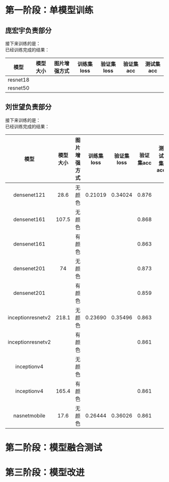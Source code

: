 # 第一阶段：单模型训练
## 庞宏宇负责部分   
接下来训练的是：  
已经训练完成的结果：

| 模型 | 模型大小 | 图片增强方式 | 训练集loss | 验证集loss | 验证集acc | 测试集acc |
| :-: | :-: | :-: | :-: | :-: | :-: | :-: |
|  resnet18   |              |            |           |            |           |           |
|  resnet50    |              |            |           |            |           |           |

   
     
## 刘世望负责部分   
接下来训练的是：  
已经训练完成的结果：

| 模型 | 模型大小 | 图片增强方式 | 训练集loss | 验证集loss | 验证集acc | 测试集acc |
| :-: | :-: | :-: | :-: | :-: | :-: | :-: |
| densenet121  |       28.6      |      无颜色       |      0.21019     |      0.34024      |      0.876     |           |
| densenet161  |       107.5      |      无颜色       |           |            |      0.868     |           |
| densenet161  |              |       有颜色     |           |            |     0.863    |           |
| densenet201  |      74       |      无颜色       |           |            |     0.873      |           |
| densenet201  |              |      有颜色      |           |            |     0.859      |           |
| inceptionresnetv2  |      218.1       |     无颜色       |     0.23690      |      0.35496      |       0.863    |           |
| inceptionresnetv2  |              |    有颜色        |           |            |     0.861      |           |
| inceptionv4  |             |      无颜色       |           |            |           |           |
| inceptionv4  |      165.4       |      有颜色       |           |            |     0.861      |           |
| nasnetmobile  |      17.6       |       无颜色      |      0.26444     |     0.36026       |     0.861     |           |

# 第二阶段：模型融合测试
# 第三阶段：模型改进

